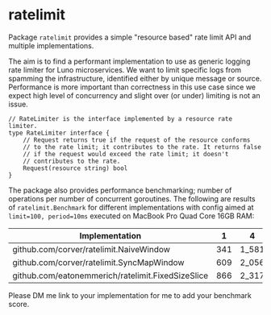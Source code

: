 # ratelimit

Package `ratelimit` provides a simple "resource based" rate limit API and multiple implementations.

The aim is to find a performant implementation to use as generic logging rate limiter for Luno microservices. We want to limit specific logs from spamming the infrastructure, identified either by unique message or source. Performance is more important than correctness in this use case since we expect high level of concurrency and slight over (or under) limiting is not an issue.

```
// RateLimiter is the interface implemented by a resource rate limiter.
type RateLimiter interface {
	// Request returns true if the request of the resource conforms
	// to the rate limit; it contributes to the rate. It returns false
	// if the request would exceed the rate limit; it doesn't
	// contributes to the rate.
	Request(resource string) bool
}
```

The package also provides performance benchmarking; number of operations per number of concurrent goroutines. The following are results of `ratelimit.Benchmark` for different implementations with config aimed at `limit=100, period=10ms` executed on MacBook Pro Quad Core 16GB RAM: 

|Implementation | 1 | 4 | 16 | 64 | 256 | 1024 | 4096 | 16384 |
|---|--|--|--|--|--|--|--|--|
|github.com/corver/ratelimit.NaiveWindow | 341 | 1_581 | 6_520 | 25_084 | 108_735 | 389_116 | 1_410_022 | 4_813_929 |
|github.com/corver/ratelimit.SyncMapWindow | 609 | 2_056 | 14_259 | 53_523 | 222_216 | 756_072 | 1_969_951 | 3_686_225 |
|github.com/eatonemmerich/ratelimit.FixedSizeSlice| 866 | 2_317 | 6_597 | 18_224 | 81_816 | 233_635 | 870_058 | 2_401_010 |

Please DM me link to your implementation for me to add your benchmark score.
